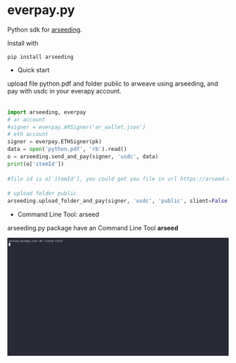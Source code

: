 # everpay.py

Python sdk for [arseeding](https://github.com/everFinance/arseeding).

Install with

```
pip install arseeding
```


- Quick start

upload file python.pdf and folder public to arweave using arseeding, and pay with usdc in your everapy account.

```python

import arseeding, everpay
# ar account
#signer = everpay.ARSigner('ar_wallet.json')
# eth account 
signer = everpay.ETHSigner(pk)
data = open('python.pdf', 'rb').read()
o = arseeding.send_and_pay(signer, 'usdc', data)
print(o['itemId'])

#file id is o['itemId'], you could get you file in url https://arseed.web3infura.io/o['itemId'] or http://arweave.net/o['itemId'] in a few minutes

# upload folder public
arseeding.upload_folder_and_pay(signer, 'usdc', 'public', slient=False)
```

- Command Line Tool: arseed

arseeding.py package have an Command Line Tool **arseed**


![image](/assets/arseed.gif)